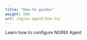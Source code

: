 ```yaml
---
title: "How-to guides"
weight: 500
url: /nginx-agent/how-to/
---
```


Learn how to configure NGINX Agent